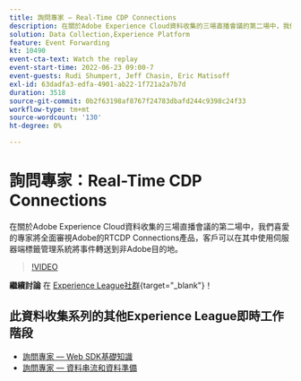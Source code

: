 ```yaml
---
title: 詢問專家 — Real-Time CDP Connections
description: 在關於Adobe Experience Cloud資料收集的三場直播會議的第二場中，我們喜愛的專家將全面審視Adobe的RTCDP Connections產品，客戶可以在其中使用伺服器端標籤管理系統將事件轉送到非Adobe目的地。
solution: Data Collection,Experience Platform
feature: Event Forwarding
kt: 10490
event-cta-text: Watch the replay
event-start-time: 2022-06-23 09:00-7
event-guests: Rudi Shumpert, Jeff Chasin, Eric Matisoff
exl-id: 63dadfa3-edfa-4901-ab22-1f721a2a7b7d
duration: 3518
source-git-commit: 0b2f63198af8767f24783dbafd244c9398c24f33
workflow-type: tm+mt
source-wordcount: '130'
ht-degree: 0%

---
```


# 詢問專家：Real-Time CDP Connections

在關於Adobe Experience Cloud資料收集的三場直播會議的第二場中，我們喜愛的專家將全面審視Adobe的RTCDP Connections產品，客戶可以在其中使用伺服器端標籤管理系統將事件轉送到非Adobe目的地。

>[!VIDEO](https://video.tv.adobe.com/v/344251/?quality=12&learn=on)

**繼續討論** 在 [Experience League社群](https://experienceleaguecommunities.adobe.com/t5/adobe-experience-platform-launch/experience-league-live-post-session-discussion-real-time-cdp/m-p/458195#M285){target="_blank"}！

## 此資料收集系列的其他Experience League即時工作階段

* [詢問專家 — Web SDK基礎知識](exl-live-episode-05-26-22.md)
* [詢問專家 — 資料串流和資料準備](exl-live-episode-07-21-22.md)

